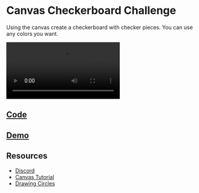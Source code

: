 # Canvas Checkerboard Challenge

Using the canvas create a checkerboard with checker pieces.  You can use any colors you want.

<video controls>
    <source src="https://storage.googleapis.com/noah-education-videos/javascript/2-canvas-checkboard.mp4"
            type="video/mp4">
</video>

## [Code](https://codesandbox.io/s/checkboard-challenge-l9i1dt)

## [Demo](https://l9i1dt.csb.app/)

## Resources

- [Discord](https://discord.gg/Jwv7xaPRMS)
- [Canvas Tutorial](https://www.javascripttutorial.net/web-apis/javascript-canvas/)
- [Drawing Circles](https://stackoverflow.com/a/20545418)
